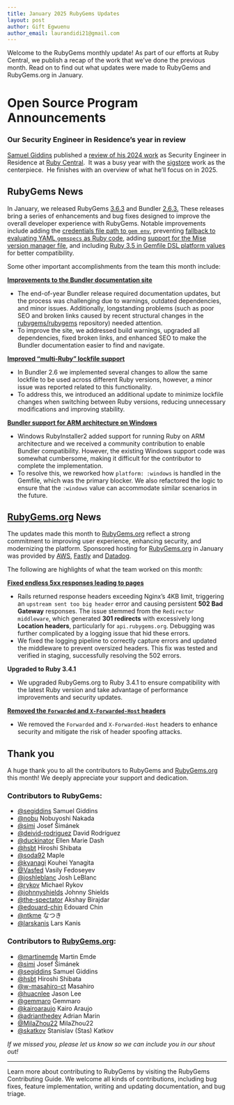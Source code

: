 ```yaml
---
title: January 2025 RubyGems Updates
layout: post
author: Gift Egwuenu
author_email: laurandidi21@gmail.com
---
```


Welcome to the RubyGems monthly update! As part of our efforts at Ruby Central, we publish a recap of the work that we’ve done the previous month. Read on to find out what updates were made to RubyGems and RubyGems.org in January. 

# Open Source Program Announcements

### Our Security Engineer in Residence’s year in review

[Samuel Giddins](https://github.com/segiddins) published a [review of his 2024 work](https://traveling.engineer/posts/2024-in-review/) as Security Engineer in Residence at [Ruby Central](https://rubycentral.org/).  It was a busy year with the [sigstore](https://www.sigstore.dev/) work as the centerpiece.  He finishes with an overview of what he’ll focus on in 2025.

## RubyGems News

In January, we released RubyGems [3.6.3](https://github.com/rubygems/rubygems/blob/master/CHANGELOG.md#363--2025-01-16) and Bundler [2.6.3.](https://github.com/rubygems/rubygems/blob/master/bundler/CHANGELOG.md#263-january-16-2025) These releases bring a series of enhancements and bug fixes designed to improve the overall developer experience with RubyGems. Notable improvements include adding the [credentials file path to `gem env`](https://github.com/rubygems/rubygems/pull/8375), preventing [fallback to evaluating YAML `gemspecs` as Ruby code](https://github.com/rubygems/rubygems/pull/8404), adding [support for the Mise version manager file](https://github.com/rubygems/rubygems/pull/8356), and including [Ruby 3.5 in Gemfile DSL platform values](https://github.com/rubygems/rubygems/pull/8365) for better compatibility.

Some other important accomplishments from the team this month include:

[**Improvements to the Bundler documentation site**](https://bundler.io/docs.html) 

- The end-of-year Bundler release required documentation updates, but the process was challenging due to warnings, outdated dependencies, and minor issues. Additionally, longstanding problems (such as poor SEO and broken links caused by recent structural changes in the [rubygems/rubygems](https://github.com/rubygems/rubygems) repository) needed attention.
- To improve the site, we addressed build warnings, upgraded all dependencies, fixed broken links, and enhanced SEO to make the Bundler documentation easier to find and navigate.

[**Improved “multi-Ruby” lockfile support**](https://github.com/rubygems/rubygems/pull/8401)

- In Bundler 2.6 we implemented several changes to allow the same lockfile to be used across different Ruby versions, however, a minor issue was reported related to this functionality.
- To address this, we introduced an additional update to minimize lockfile changes when switching between Ruby versions, reducing unnecessary modifications and improving stability.

[**Bundler support for ARM architecture on Windows**](https://github.com/rubygems/rubygems/pull/8428)

- Windows RubyInstaller2 added support for running Ruby on ARM architecture and we received a community contribution to enable Bundler compatibility. However, the existing Windows support code was somewhat cumbersome, making it difficult for the contributor to complete the implementation.
- To resolve this, we reworked how `platform: :windows` is handled in the Gemfile, which was the primary blocker. We also refactored the logic to ensure that the `:windows` value can accommodate similar scenarios in the future.

## [RubyGems.org](http://rubygems.org/) News

The updates made this month to [RubyGems.org](http://rubygems.org/) reflect a strong commitment to improving user experience, enhancing security, and modernizing the platform. Sponsored hosting for [RubyGems.org](http://rubygems.org/) in January was provided by [AWS](https://aws.amazon.com/?ref=rubycentral.org), [Fastly](https://www.fastly.com/?ref=rubycentral.org) and [Datadog](https://www.datadoghq.com/?ref=rubycentral.org).

The following are highlights of what the team worked on this month:

[**Fixed endless 5xx responses leading to pages**](https://github.com/rubygems/rubygems.org/pull/5392)

- Rails returned response headers exceeding Nginx’s 4KB limit, triggering an `upstream sent too big header` error and causing persistent **502 Bad Gateway** responses. The issue stemmed from the `Redirector middleware`, which generated **301 redirects** with excessively long **Location headers**, particularly for `api.rubygems.org`. Debugging was further complicated by a logging issue that hid these errors.
- We fixed the logging pipeline to correctly capture errors and updated the middleware to prevent oversized headers. This fix was tested and verified in staging, successfully resolving the 502 errors.

**Upgraded to Ruby 3.4.1**

- We upgraded RubyGems.org to Ruby 3.4.1 to ensure compatibility with the latest Ruby version and take advantage of performance improvements and security updates.

[**Removed the** **`Forwarded` and `X-Forwarded-Host` headers**](https://github.com/rubygems/rubygems.org/pull/5409)

- We removed the `Forwarded` and `X-Forwarded-Host` headers to enhance security and mitigate the risk of header spoofing attacks.

## Thank you

A huge thank you to all the contributors to RubyGems and [RubyGems.org](http://rubygems.org/) this month! We deeply appreciate your support and dedication.

### Contributors to RubyGems:

- [@segiddins](https://github.com/segiddins) Samuel Giddins
- [@nobu](https://github.com/nobu) Nobuyoshi Nakada
- [@simi](https://github.com/simi) Josef Šimánek
- [@deivid-rodriguez](https://github.com/deivid-rodriguez) David Rodríguez
- [@duckinator](https://github.com/duckinator) Ellen Marie Dash
- [@hsbt](https://github.com/hsbt) Hiroshi Shibata
- [@soda92](https://github.com/soda92) Maple
- [@kyanagi](https://github.com/kyanagi) Kouhei Yanagita
- [@Vasfed](https://github.com/Vasfed) Vasily Fedoseyev
- [@joshleblanc](https://github.com/joshleblanc) Josh LeBlanc
- [@rykov](https://github.com/rykov)  Michael Rykov
- [@johnnyshields](https://github.com/johnnyshields) Johnny Shields
- [@the-spectator](https://github.com/the-spectator) Akshay Birajdar
- [@edouard-chin](https://github.com/Edouard-chin) Edouard Chin
- [@ntkme](https://github.com/ntkme) なつき
- [@larskanis](https://github.com/larskanis) Lars Kanis

### Contributors to [RubyGems.org](http://rubygems.org/):

- [@martinemde](https://github.com/martinemde) Martin Emde
- [@simi](https://github.com/simi) Josef Šimánek
- [@segiddins](https://github.com/segiddins) Samuel Giddins
- [@hsbt](https://github.com/hsbt) Hiroshi Shibata
- [@w-masahiro-ct](https://github.com/w-masahiro-ct) Masahiro
- [@huacnlee](https://github.com/huacnlee) Jason Lee
- [@gemmaro](https://github.com/gemmaro) Gemmaro
- [@kairoaraujo](https://github.com/kairoaraujo) Kairo Araujo
- [@adrianthedev](https://github.com/adrianthedev) Adrian Marin
- [@MilaZhou22](https://github.com/MilaZhou22) MilaZhou22
- [@skatkov](https://github.com/skatkov) Stanislav (Stas) Katkov

*If we missed you, please let us know so we can include you in our shout out!*

---
Learn more about contributing to RubyGems by visiting the RubyGems Contributing Guide. We welcome all kinds of contributions, including bug fixes, feature implementation, writing and updating documentation, and bug triage.
